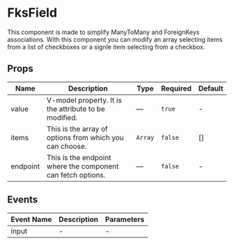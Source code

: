 # FksField

This component is made to simplify ManyToMany and ForeignKeys associations. With this component you can modify an array selecting items from a list of checkboxes or a signle item selecting from a checkbox.

## Props

<!-- @vuese:FksField:props:start -->

|Name|Description|Type|Required|Default|
|---|---|---|---|---|
|value|V-model property. It is the attribute to be modified.|—|`true`|-|
|items|This is the array of options from which you can choose.|`Array`|`false`|[]|
|endpoint|This is the endpoint where the component can fetch options.|—|`false`|-|

<!-- @vuese:FksField:props:end -->


## Events

<!-- @vuese:FksField:events:start -->

|Event Name|Description|Parameters|
|---|---|---|
|input|-|-|

<!-- @vuese:FksField:events:end -->


